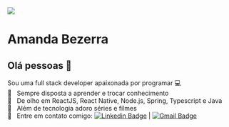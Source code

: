 <!--
**amandabezerra/amandabezerra** is a ✨ _special_ ✨ repository because its `README.md` (this file) appears on your GitHub profile.

Here are some ideas to get you started:

- 🔭 I’m currently working on ...
- 🌱 I’m currently learning ...
- 👯 I’m looking to collaborate on ...
- 🤔 I’m looking for help with ...
- 💬 Ask me about ...
- 📫 How to reach me: ...
- 😄 Pronouns: ...
- ⚡ Fun fact: ...
-->

<img width="auto" src="https://media-exp1.licdn.com/dms/image/C4E16AQFca86JFMZhlg/profile-displaybackgroundimage-shrink_200_800/0?e=1602115200&v=beta&t=uKGCybrtufTc5-63L68oCpGLwr4GjTSTlI8_aJIoY1Y">


# Amanda Bezerra

## Olá pessoas 👋

Sou uma full stack developer apaixonada por programar :computer:
 <br /> :notebook: &nbsp; Sempre disposta a aprender e trocar conhecimento
 <br/> :eyes: &nbsp; De olho em ReactJS, React Native, Node.js, Spring, Typescript e Java
 <br/> :purple_heart: &nbsp; Além de tecnologia adoro séries e filmes
 <br/> :email: &nbsp; Entre em contato comigo: [![Linkedin Badge](https://img.shields.io/badge/-AmandaBezerra-blue?style=flat-square&logo=Linkedin&logoColor=white&link=https://www.linkedin.com/in/amanda-bezerra/)](https://www.linkedin.com/in/amanda-bezerra/) 
| 
[![Gmail Badge](https://img.shields.io/badge/-amandabs.dev@gmail.com-c14438?style=flat-square&logo=Gmail&logoColor=white&link=mailto:amandabs.dev@gmail.com)](mailto:amandabs.dev@gmail.com)
